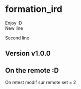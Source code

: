 # formation_ird
Enjoy :D  
New line

Second line
## Version v1.0.0

## On the remote :D

On retest modif sur remote
set = 2
